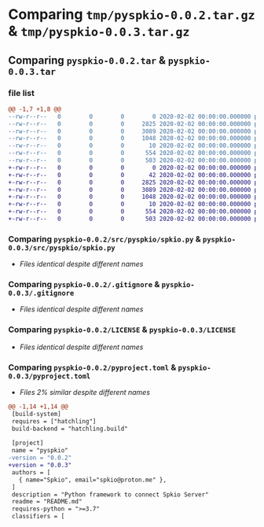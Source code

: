 # Comparing `tmp/pyspkio-0.0.2.tar.gz` & `tmp/pyspkio-0.0.3.tar.gz`

## Comparing `pyspkio-0.0.2.tar` & `pyspkio-0.0.3.tar`

### file list

```diff
@@ -1,7 +1,8 @@
--rw-r--r--   0        0        0        0 2020-02-02 00:00:00.000000 pyspkio-0.0.2/src/pyspkio/__init__.py
--rw-r--r--   0        0        0     2825 2020-02-02 00:00:00.000000 pyspkio-0.0.2/src/pyspkio/spkio.py
--rw-r--r--   0        0        0     3089 2020-02-02 00:00:00.000000 pyspkio-0.0.2/.gitignore
--rw-r--r--   0        0        0     1048 2020-02-02 00:00:00.000000 pyspkio-0.0.2/LICENSE
--rw-r--r--   0        0        0       10 2020-02-02 00:00:00.000000 pyspkio-0.0.2/README.md
--rw-r--r--   0        0        0      554 2020-02-02 00:00:00.000000 pyspkio-0.0.2/pyproject.toml
--rw-r--r--   0        0        0      503 2020-02-02 00:00:00.000000 pyspkio-0.0.2/PKG-INFO
+-rw-r--r--   0        0        0        0 2020-02-02 00:00:00.000000 pyspkio-0.0.3/src/pyspkio/__init__.py
+-rw-r--r--   0        0        0       42 2020-02-02 00:00:00.000000 pyspkio-0.0.3/src/pyspkio/example.py
+-rw-r--r--   0        0        0     2825 2020-02-02 00:00:00.000000 pyspkio-0.0.3/src/pyspkio/spkio.py
+-rw-r--r--   0        0        0     3089 2020-02-02 00:00:00.000000 pyspkio-0.0.3/.gitignore
+-rw-r--r--   0        0        0     1048 2020-02-02 00:00:00.000000 pyspkio-0.0.3/LICENSE
+-rw-r--r--   0        0        0       10 2020-02-02 00:00:00.000000 pyspkio-0.0.3/README.md
+-rw-r--r--   0        0        0      554 2020-02-02 00:00:00.000000 pyspkio-0.0.3/pyproject.toml
+-rw-r--r--   0        0        0      503 2020-02-02 00:00:00.000000 pyspkio-0.0.3/PKG-INFO
```

### Comparing `pyspkio-0.0.2/src/pyspkio/spkio.py` & `pyspkio-0.0.3/src/pyspkio/spkio.py`

 * *Files identical despite different names*

### Comparing `pyspkio-0.0.2/.gitignore` & `pyspkio-0.0.3/.gitignore`

 * *Files identical despite different names*

### Comparing `pyspkio-0.0.2/LICENSE` & `pyspkio-0.0.3/LICENSE`

 * *Files identical despite different names*

### Comparing `pyspkio-0.0.2/pyproject.toml` & `pyspkio-0.0.3/pyproject.toml`

 * *Files 2% similar despite different names*

```diff
@@ -1,14 +1,14 @@
 [build-system]
 requires = ["hatchling"]
 build-backend = "hatchling.build"
 
 [project]
 name = "pyspkio"
-version = "0.0.2"
+version = "0.0.3"
 authors = [
   { name="Spkio", email="spkio@proton.me" },
 ]
 description = "Python framework to connect Spkio Server"
 readme = "README.md"
 requires-python = ">=3.7"
 classifiers = [
```

